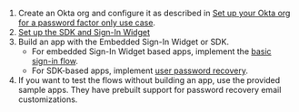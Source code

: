 1. Create an Okta org and configure it as described in [Set up your Okta org for a password factor only use case](/docs/guides/oie-embedded-common-org-setup/aspnet/main/#set-up-your-okta-org-for-a-password-factor-only-use-case).
1. [Set up the SDK and Sign-In Widget](/docs/guides/oie-embedded-common-download-setup-app/aspnet/main/)
1. Build an app with the Embedded Sign-In Widget or SDK.
    * For embedded Sign-In Widget based apps, implement the [basic sign-in flow](/docs/guides/oie-embedded-widget-use-case-basic-sign-in/aspnet/main/).
    * For SDK-based apps, implement [user password recovery](/docs/guides/oie-embedded-sdk-use-case-pwd-recovery-mfa/aspnet/main/).
1. If you want to test the flows without building an app, use the provided sample apps. They have prebuilt support for password recovery email customizations.
